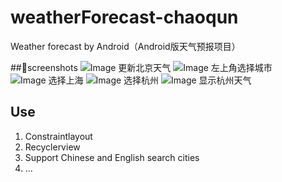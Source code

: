 # weatherForecast-chaoqun
Weather forecast by Android（Android版天气预报项目）

##screenshots
![Image 更新北京天气](screenshots/00.png)
![Image 左上角选择城市](screenshots/01.png)
![Image 选择上海](screenshots/02.png)
![Image 选择杭州](screenshots/03.png)
![Image 显示杭州天气](screenshots/04.png)


## Use
1. Constraintlayout 
2. Recyclerview
3. Support Chinese and English search cities
4. ...